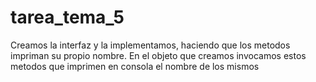 # tarea_tema_5
Creamos la interfaz y la implementamos, haciendo que los metodos impriman su propio nombre.
En el objeto que creamos invocamos estos metodos que imprimen en consola el nombre de los mismos
